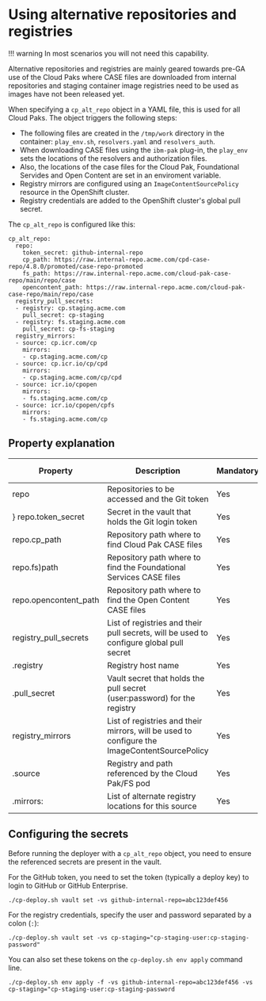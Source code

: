 # Using alternative repositories and registries

!!! warning
  In most scenarios you will not need this capability. 

Alternative repositories and registries are mainly geared towards pre-GA use of the Cloud Paks where CASE files are downloaded from internal repositories and staging container image registries need to be used as images have not been released yet.

When specifying a `cp_alt_repo` object in a YAML file, this is used for all Cloud Paks. The object triggers the following steps:
* The following files are created in the `/tmp/work` directory in the container: `play_env.sh`, `resolvers.yaml` and `resolvers_auth`.
* When downloading CASE files using the `ibm-pak` plug-in, the `play_env` sets the locations of the resolvers and authorization files.
* Also, the locations of the case files for the Cloud Pak, Foundational Servides and Open Content are set in an enviroment variable.
* Registry mirrors are configured using an `ImageContentSourcePolicy` resource in the OpenShift cluster.
* Registry credentials are added to the OpenShift cluster's global pull secret.

The `cp_alt_repo` is configured like this:
```
cp_alt_repo:
  repo:
    token_secret: github-internal-repo
    cp_path: https://raw.internal-repo.acme.com/cpd-case-repo/4.8.0/promoted/case-repo-promoted
    fs_path: https://raw.internal-repo.acme.com/cloud-pak-case-repo/main/repo/case
    opencontent_path: https://raw.internal-repo.acme.com/cloud-pak-case-repo/main/repo/case
  registry_pull_secrets:
  - registry: cp.staging.acme.com
    pull_secret: cp-staging
  - registry: fs.staging.acme.com
    pull_secret: cp-fs-staging
  registry_mirrors:
  - source: cp.icr.com/cp
    mirrors:
    - cp.staging.acme.com/cp
  - source: cp.icr.io/cp/cpd
    mirrors:
    - cp.staging.acme.com/cp/cpd
  - source: icr.io/cpopen
    mirrors:
    - fs.staging.acme.com/cp
  - source: icr.io/cpopen/cpfs
    mirrors:
    - fs.staging.acme.com/cp
```

## Property explanation
| Property       | Description                                                                            | Mandatory | Allowed values |
| -------------- | -------------------------------------------------------------------------------------- | --------- | -------------- |
| repo           | Repositories to be accessed and the Git token                                          | Yes       |                |
} repo.token_secret | Secret in the vault that holds the Git login token                                  | Yes       |                |
| repo.cp_path   | Repository path where to find Cloud Pak CASE files                                     | Yes       |                |
| repo.fs)path   | Repository path where to find the Foundational Services CASE files                     | Yes       |                |
| repo.opencontent_path | Repository path where to find the Open Content CASE files                       | Yes       |                |
| registry_pull_secrets | List of registries and their pull secrets, will be used to configure global pull secret | Yes |              |
| .registry      | Registry host name                                                                     | Yes       |                |
| .pull_secret   | Vault secret that holds the pull secret (user:password) for the registry               | Yes       |                |
| registry_mirrors | List of registries and their mirrors, will be used to configure the ImageContentSourcePolicy | Yes |              |
| .source        | Registry and path referenced by the Cloud Pak/FS pod                                   | Yes       |                |
| .mirrors:      | List of alternate registry locations for this source                                   | Yes       |                |

## Configuring the secrets
Before running the deployer with a `cp_alt_repo` object, you need to ensure the referenced secrets are present in the vault.

For the GitHub token, you need to set the token (typically a deploy key) to login to GitHub or GitHub Enterprise.
```
./cp-deploy.sh vault set -vs github-internal-repo=abc123def456
```

For the registry credentials, specify the user and password separated by a colon (`:`):
```
./cp-deploy.sh vault set -vs cp-staging="cp-staging-user:cp-staging-password"
```

You can also set these tokens on the `cp-deploy.sh env apply` command line.
```
./cp-deploy.sh env apply -f -vs github-internal-repo=abc123def456 -vs cp-staging="cp-staging-user:cp-staging-password
```